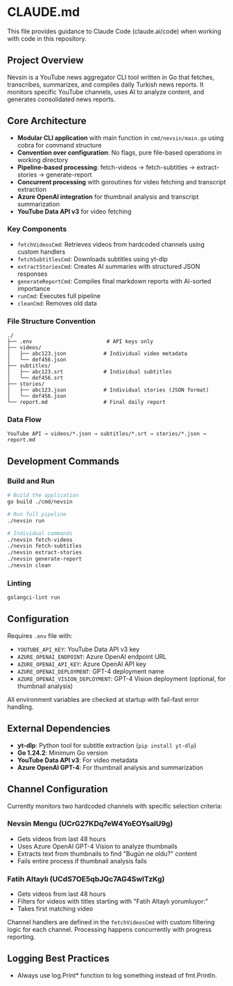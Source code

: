 # CLAUDE.md

This file provides guidance to Claude Code (claude.ai/code) when working with code in this repository.

## Project Overview

Nevsin is a YouTube news aggregator CLI tool written in Go that fetches, transcribes, summarizes, and compiles daily Turkish news reports. It monitors specific YouTube channels, uses AI to analyze content, and generates consolidated news reports.

## Core Architecture

- **Modular CLI application** with main function in `cmd/nevsin/main.go` using cobra for command structure
- **Convention over configuration**: No flags, pure file-based operations in working directory
- **Pipeline-based processing**: fetch-videos → fetch-subtitles → extract-stories → generate-report
- **Concurrent processing** with goroutines for video fetching and transcript extraction
- **Azure OpenAI integration** for thumbnail analysis and transcript summarization
- **YouTube Data API v3** for video fetching

### Key Components

- `fetchVideosCmd`: Retrieves videos from hardcoded channels using custom handlers
- `fetchSubtitlesCmd`: Downloads subtitles using yt-dlp
- `extractStoriesCmd`: Creates AI summaries with structured JSON responses
- `generateReportCmd`: Compiles final markdown reports with AI-sorted importance
- `runCmd`: Executes full pipeline
- `cleanCmd`: Removes old data

### File Structure Convention

```
./
├── .env                        # API keys only
├── videos/
│   ├── abc123.json            # Individual video metadata
│   └── def456.json
├── subtitles/
│   ├── abc123.srt             # Individual subtitles
│   └── def456.srt
├── stories/
│   ├── abc123.json            # Individual stories (JSON format)
│   └── def456.json
└── report.md                  # Final daily report
```

### Data Flow

```
YouTube API → videos/*.json → subtitles/*.srt → stories/*.json → report.md
```

## Development Commands

### Build and Run
```bash
# Build the application
go build ./cmd/nevsin

# Run full pipeline
./nevsin run

# Individual commands
./nevsin fetch-videos
./nevsin fetch-subtitles
./nevsin extract-stories
./nevsin generate-report
./nevsin clean
```

### Linting
```bash
golangci-lint run
```

## Configuration

Requires `.env` file with:
- `YOUTUBE_API_KEY`: YouTube Data API v3 key
- `AZURE_OPENAI_ENDPOINT`: Azure OpenAI endpoint URL
- `AZURE_OPENAI_API_KEY`: Azure OpenAI API key
- `AZURE_OPENAI_DEPLOYMENT`: GPT-4 deployment name
- `AZURE_OPENAI_VISION_DEPLOYMENT`: GPT-4 Vision deployment (optional, for thumbnail analysis)

All environment variables are checked at startup with fail-fast error handling.

## External Dependencies

- **yt-dlp**: Python tool for subtitle extraction (`pip install yt-dlp`)
- **Go 1.24.2**: Minimum Go version
- **YouTube Data API v3**: For video metadata
- **Azure OpenAI GPT-4**: For thumbnail analysis and summarization

## Channel Configuration

Currently monitors two hardcoded channels with specific selection criteria:

### Nevsin Mengu (UCrG27KDq7eW4YoEOYsalU9g)
- Gets videos from last 48 hours
- Uses Azure OpenAI GPT-4 Vision to analyze thumbnails
- Extracts text from thumbnails to find "Bugün ne oldu?" content
- Fails entire process if thumbnail analysis fails

### Fatih Altaylı (UCdS7OE5qbJQc7AG4SwlTzKg)
- Gets videos from last 48 hours
- Filters for videos with titles starting with "Fatih Altaylı yorumluyor:"
- Takes first matching video

Channel handlers are defined in the `fetchVideosCmd` with custom filtering logic for each channel. Processing happens concurrently with progress reporting.

## Logging Best Practices

- Always use log.Print* function to log something instead of fmt.Println.